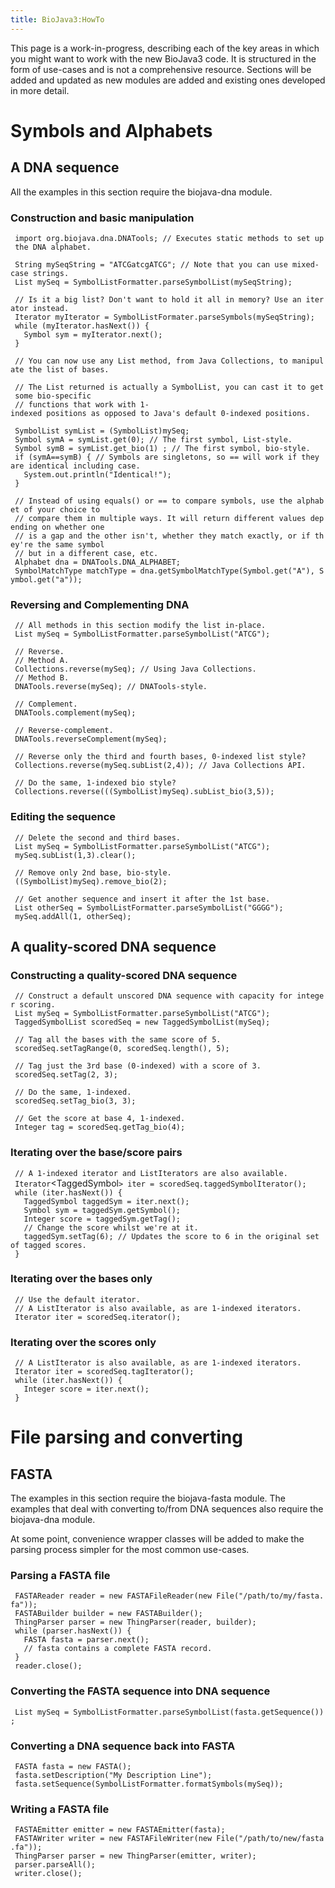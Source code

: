 ```yaml
---
title: BioJava3:HowTo
---
```


This page is a work-in-progress, describing each of the key areas in
which you might want to work with the new BioJava3 code. It is
structured in the form of use-cases and is not a comprehensive resource.
Sections will be added and updated as new modules are added and existing
ones developed in more detail.

Symbols and Alphabets
=====================

A DNA sequence
--------------

All the examples in this section require the biojava-dna module.

### Construction and basic manipulation

` import org.biojava.dna.DNATools; // Executes static methods to set up the DNA alphabet.`  
` `  
` String mySeqString = "ATCGatcgATCG"; // Note that you can use mixed-case strings.`  
` List`<Symbol>` mySeq = SymbolListFormatter.parseSymbolList(mySeqString);`  
` `  
` // Is it a big list? Don't want to hold it all in memory? Use an iterator instead.`  
` Iterator`<Symbol>` myIterator = SymbolListFormater.parseSymbols(mySeqString);`  
` while (myIterator.hasNext()) {`  
`   Symbol sym = myIterator.next();`  
` }`  
`  `  
` // You can now use any List method, from Java Collections, to manipulate the list of bases.`  
` `  
` // The List returned is actually a SymbolList, you can cast it to get some bio-specific`  
` // functions that work with 1-indexed positions as opposed to Java's default 0-indexed positions.`  
` `  
` SymbolList symList = (SymbolList)mySeq;  `  
` Symbol symA = symList.get(0); // The first symbol, List-style.`  
` Symbol symB = symList.get_bio(1) ; // The first symbol, bio-style. `  
` if (symA==symB) { // Symbols are singletons, so == will work if they are identical including case.`  
`   System.out.println("Identical!");`  
` }`  
` `  
` // Instead of using equals() or == to compare symbols, use the alphabet of your choice to`  
` // compare them in multiple ways. It will return different values depending on whether one`  
` // is a gap and the other isn't, whether they match exactly, or if they're the same symbol`  
` // but in a different case, etc.`  
` Alphabet dna = DNATools.DNA_ALPHABET;`  
` SymbolMatchType matchType = dna.getSymbolMatchType(Symbol.get("A"), Symbol.get("a"));`

### Reversing and Complementing DNA

` // All methods in this section modify the list in-place.`  
` List`<Symbol>` mySeq = SymbolListFormatter.parseSymbolList("ATCG");`  
` `  
` // Reverse.`  
` // Method A.`  
` Collections.reverse(mySeq); // Using Java Collections.`  
` // Method B.`  
` DNATools.reverse(mySeq); // DNATools-style.`  
` `  
` // Complement.`  
` DNATools.complement(mySeq);`  
` `  
` // Reverse-complement.`  
` DNATools.reverseComplement(mySeq);`  
`   `  
` // Reverse only the third and fourth bases, 0-indexed list style?`  
` Collections.reverse(mySeq.subList(2,4)); // Java Collections API.`  
`   `  
` // Do the same, 1-indexed bio style?`  
` Collections.reverse(((SymbolList)mySeq).subList_bio(3,5));`

### Editing the sequence

` // Delete the second and third bases.`  
` List`<Symbol>` mySeq = SymbolListFormatter.parseSymbolList("ATCG");`  
` mySeq.subList(1,3).clear();`  
` `  
` // Remove only 2nd base, bio-style.`  
` ((SymbolList)mySeq).remove_bio(2);`  
` `  
` // Get another sequence and insert it after the 1st base.`  
` List`<Symbol>` otherSeq = SymbolListFormatter.parseSymbolList("GGGG");`  
` mySeq.addAll(1, otherSeq);`

A quality-scored DNA sequence
-----------------------------

### Constructing a quality-scored DNA sequence

` // Construct a default unscored DNA sequence with capacity for integer scoring.`  
` List`<Symbol>` mySeq = SymbolListFormatter.parseSymbolList("ATCG");`  
` TaggedSymbolList`<Integer>` scoredSeq = new TaggedSymbolList`<Integer>`(mySeq);`  
` `  
` // Tag all the bases with the same score of 5.`  
` scoredSeq.setTagRange(0, scoredSeq.length(), 5);`  
` `  
` // Tag just the 3rd base (0-indexed) with a score of 3.`  
` scoredSeq.setTag(2, 3);`  
` `  
` // Do the same, 1-indexed.`  
` scoredSeq.setTag_bio(3, 3);`  
` `  
` // Get the score at base 4, 1-indexed.`  
` Integer tag = scoredSeq.getTag_bio(4);`

### Iterating over the base/score pairs

` // A 1-indexed iterator and ListIterators are also available.`  
` Iterator`<TaggedSymbol<Integer>`> iter = scoredSeq.taggedSymbolIterator();`  
` while (iter.hasNext()) {`  
`   TaggedSymbol`<Integer>` taggedSym = iter.next();`  
`   Symbol sym = taggedSym.getSymbol();`  
`   Integer score = taggedSym.getTag();`  
`   // Change the score whilst we're at it.`  
`   taggedSym.setTag(6); // Updates the score to 6 in the original set of tagged scores.`  
` }`

### Iterating over the bases only

` // Use the default iterator.`  
` // A ListIterator is also available, as are 1-indexed iterators.`  
` Iterator`<Symbol>` iter = scoredSeq.iterator();`

### Iterating over the scores only

` // A ListIterator is also available, as are 1-indexed iterators.`  
` Iterator`<Integer>` iter = scoredSeq.tagIterator();`  
` while (iter.hasNext()) {`  
`   Integer score = iter.next();`  
` }`

File parsing and converting
===========================

FASTA
-----

The examples in this section require the biojava-fasta module. The
examples that deal with converting to/from DNA sequences also require
the biojava-dna module.

At some point, convenience wrapper classes will be added to make the
parsing process simpler for the most common use-cases.

### Parsing a FASTA file

` FASTAReader reader = new FASTAFileReader(new File("/path/to/my/fasta.fa"));`  
` FASTABuilder builder = new FASTABuilder();`  
` ThingParser`<FASTA>` parser = new ThingParser`<FASTA>`(reader, builder);`  
` while (parser.hasNext()) {`  
`   FASTA fasta = parser.next(); `  
`   // fasta contains a complete FASTA record.`  
` }`  
` reader.close();`

### Converting the FASTA sequence into DNA sequence

` List`<Symbol>` mySeq = SymbolListFormatter.parseSymbolList(fasta.getSequence());`

### Converting a DNA sequence back into FASTA

` FASTA fasta = new FASTA();`  
` fasta.setDescription("My Description Line");`  
` fasta.setSequence(SymbolListFormatter.formatSymbols(mySeq));`

### Writing a FASTA file

` FASTAEmitter emitter = new FASTAEmitter(fasta);`  
` FASTAWriter writer = new FASTAFileWriter(new File("/path/to/new/fasta.fa"));`  
` ThingParser`<FASTA>` parser = new ThingParser`<FASTA>`(emitter, writer);`  
` parser.parseAll();`  
` writer.close();`
